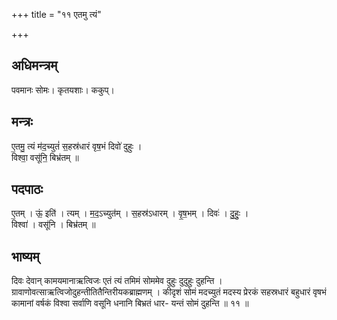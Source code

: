 +++
title = "११ एतमु त्यं"

+++
## अधिमन्त्रम्
पवमानः सोमः। कृतयशाः। ककुप्।

## मन्त्रः
ए॒तमु॒ त्यं म॑द॒च्युतं॑ स॒हस्र॑धारं वृष॒भं दिवो॑ दुहुः ।  
विश्वा॒ वसू॑नि॒ बिभ्र॑तम् ॥

## पदपाठः
ए॒तम् । ऊं॒ इति॑ । त्यम् । म॒द॒ऽच्युत॑म् । स॒हस्र॑ऽधारम् । वृ॒ष॒भम् । दिवः॑ । दु॒हुः॒ ।  
विश्वा॑ । वसू॑नि । बिभ्र॑तम् ॥

## भाष्यम्
दिवः देवान् कामयमानाऋत्विजः एतं त्यं तमिमं सोममेव दुहुः दुदुहुः दुहन्ति । ग्रावाणोवत्साऋत्विजोदुहन्तीतितैन्तिरीयकब्राह्मणम् । कीदृशं सोमं मदच्युतं मदस्य प्रेरकं सहस्रधारं बहुधारं वृषभं कामानां वर्षकं विश्वा सर्वाणि वसूनि धनानि बिभ्रतं धार- यन्तं सोमं दुहन्ति ॥ ११ ॥